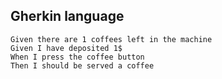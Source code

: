 ## Gherkin language

    Given there are 1 coffees left in the machine
    Given I have deposited 1$
    When I press the coffee button
    Then I should be served a coffee
